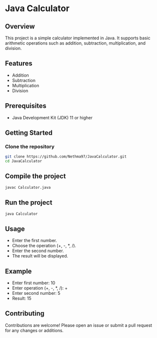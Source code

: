 # Java Calculator

## Overview

This project is a simple calculator implemented in Java. It supports basic arithmetic operations such as addition, subtraction, multiplication, and division.

## Features

- Addition
- Subtraction
- Multiplication
- Division

## Prerequisites

- Java Development Kit (JDK) 11 or higher

## Getting Started

### Clone the repository

```sh
git clone https://github.com/Nethma97/JavaCalculator.git
cd JavaCalculator
```

## Compile the project

```sh
javac Calculator.java
```

## Run the project

```sh
java Calculator
```

## Usage
-  Enter the first number.
-  Choose the operation (+, -, *, /).
-  Enter the second number.
-  The result will be displayed.
  
## Example

-  Enter first number: 10
-  Enter operation (+, -, *, /): +
-  Enter second number: 5
-  Result: 15

## Contributing
  Contributions are welcome! 
  Please open an issue or submit a pull request for any changes or additions.
